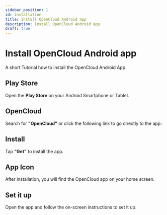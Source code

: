 ```yaml
---
sidebar_position: 1
id: installation
title: Install OpenCloud Android app
description: Install OpenCloud Android app
draft: true
---
```


# Install OpenCloud Android app

A short Tutorial how to install the OpenCloud Android App.

## Play Store

Open the **Play Store** on your Android Smartphone or Tablet.

## OpenCloud

Search for **"OpenCloud"** or click the following link to go directly to the app:

   <!-- [OpenCloud on the Play Store](https://) -->

<!-- <img src={require(".././img/installation/android-installation.jpg").default} alt="Android Installation" height="400"/> -->

## Install

Tap **"Get"** to install the app.

## App Icon

After installation, you will find the OpenCloud app on your home screen.

<!-- <img src={require(".././img/installation/icon-on-screen.png").default} alt="Icon" height="400"/> -->

## Set it up

Open the app and follow the on-screen instructions to set it up.
